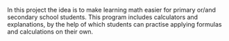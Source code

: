 In this project the idea is to make learning math easier for primary or/and secondary school students. This program includes calculators and explanations, by the help of which students can practise applying formulas and calculations on their own.
